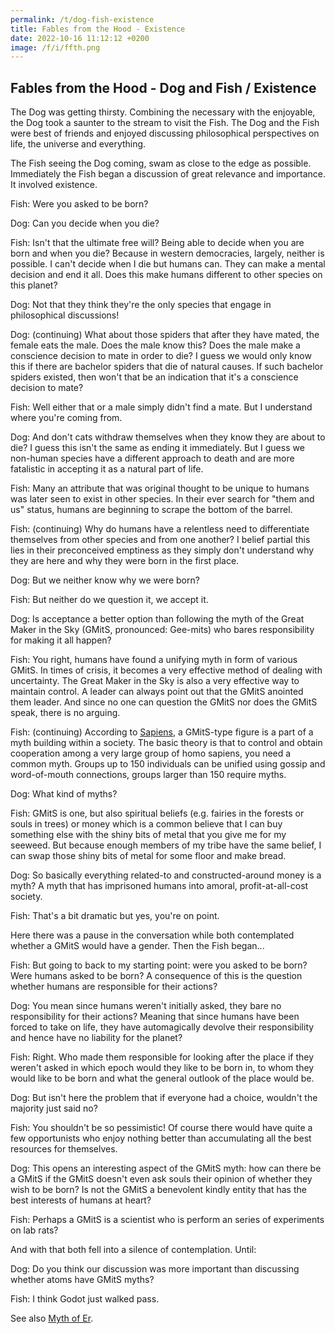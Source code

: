 ```yaml
---
permalink: /t/dog-fish-existence
title: Fables from the Hood - Existence
date: 2022-10-16 11:12:12 +0200
image: /f/i/ffth.png
---
```


## Fables from the Hood - Dog and Fish / Existence

The Dog was getting thirsty. Combining the necessary with the enjoyable, the Dog took a saunter to the stream to visit the Fish. The Dog and the Fish were best of friends and enjoyed discussing philosophical perspectives on life, the universe and everything.

The Fish seeing the Dog coming, swam as close to the edge as possible. Immediately the Fish began a discussion of great relevance and importance. It involved existence.

Fish: Were you asked to be born?

Dog: Can you decide when you die?

Fish: Isn't that the ultimate free will? Being able to decide when you are born and when you die? Because in western democracies, largely, neither is possible. I can't decide when I die but humans can. They can make a mental decision and end it all. Does this make humans different to other species on this planet?

Dog: Not that they think they're the only species that engage in philosophical discussions!

Dog: (continuing) What about those spiders that after they have mated, the female eats the male. Does the male know this? Does the male make a conscience decision to mate in order to die? I guess we would only know this if there are bachelor spiders that die of natural causes. If such bachelor spiders existed, then won't that be an indication that it's a conscience decision to mate?

Fish: Well either that or a male simply didn't find a mate. But I understand where you're coming from.

Dog: And don't cats withdraw themselves when they know they are about to die? I guess this isn't the same as ending it immediately. But I guess we non-human species have a different approach to death and are more fatalistic in accepting it as a natural part of life.

Fish: Many an attribute that was original thought to be unique to humans was later seen to exist in other species. In their ever search for "them and us" status, humans are beginning to scrape the bottom of the barrel.

Fish: (continuing) Why do humans have a relentless need to differentiate themselves from other species and from one another? I belief partial this lies in their preconceived emptiness as they simply don't understand why they are here and why they were born in the first place.

Dog: But we neither know why we were born?

Fish: But neither do we question it, we accept it.

Dog: Is acceptance a better option than following the myth of the Great Maker in the Sky (GMitS, pronounced: Gee-mits) who bares responsibility for making it all happen?

Fish: You right, humans have found a unifying myth in form of various GMitS. In times of crisis, it becomes a very effective method of dealing with uncertainty. The Great Maker in the Sky is also a very effective way to maintain control. A leader can always point out that the GMitS anointed them leader. And since no one can question the GMitS nor does the GMitS speak, there is no arguing.

Fish: (continuing) According to [Sapiens](https://en.wikipedia.org/w/index.php?title=Sapiens:_A_Brief_History_of_Humankind&oldid=1079083762), a GMitS-type figure is a part of a myth building within a society. The basic theory is that to control and obtain cooperation among a very large group of homo sapiens, you need a common myth. Groups up to 150 individuals can be unified using gossip and word-of-mouth connections, groups larger than 150 require myths.

Dog: What kind of myths?

Fish: GMitS is one, but also spiritual beliefs (e.g. fairies in the forests or souls in trees) or money which is a common believe that I can buy something else with the shiny bits of metal that you give me for my seeweed. But because enough members of my tribe have the same belief, I can swap those shiny bits of metal for some floor and make bread.

Dog: So basically everything related-to and constructed-around money is a myth? A myth that has imprisoned humans into amoral, profit-at-all-cost society.

Fish: That's a bit dramatic but yes, you're on point.

Here there was a pause in the conversation while both contemplated whether a GMitS would have a gender. Then the Fish began...

Fish: But going to back to my starting point: were you asked to be born? Were humans asked to be born? A consequence of this is the question whether humans are responsible for their actions?

Dog: You mean since humans weren't initially asked, they bare no responsibility for their actions? Meaning that since humans have been forced to take on life, they have automagically devolve their responsibility and hence have no liability for the planet?

Fish: Right. Who made them responsible for looking after the place if they weren't asked in which epoch would they like to be born in, to whom they would like to be born and what the general outlook of the place would be.

Dog: But isn't here the problem that if everyone had a choice, wouldn't the majority just said no?

Fish: You shouldn't be so pessimistic! Of course there would have quite a few opportunists who enjoy nothing better than accumulating all the best resources for themselves.

Dog: This opens an interesting aspect of the GMitS myth: how can there be a GMitS if the GMitS doesn't even ask souls their opinion of whether they wish to be born? Is not the GMitS a benevolent kindly entity that has the best interests of humans at heart?

Fish: Perhaps a GMitS is a scientist who is perform an series of experiments on lab rats?

And with that both fell into a silence of contemplation. Until:

Dog: Do you think our discussion was more important than discussing whether atoms have GMitS myths?

Fish: I think Godot just walked pass.

See also [Myth of Er](https://en.wikipedia.org/wiki/Myth_of_Er).
